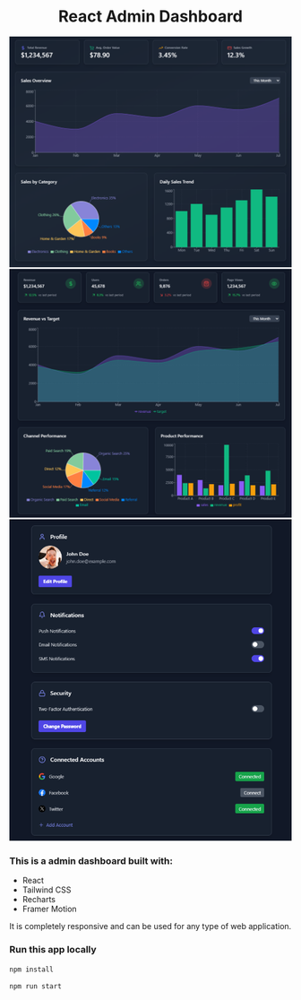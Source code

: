 <h1 align="center">React Admin Dashboard</h1>
<img src="/public/screenshot-for-readme-1.png" />
<img src="/public/screenshot-for-readme-2.png" />
<img src="/public/screenshot-for-readme-3.png" />

### This is a admin dashboard built with:
-   React
-   Tailwind CSS
-   Recharts
-   Framer Motion

It is completely responsive and can be used for any type of web application.

### Run this app locally

```shell
npm install
```

```shell
npm run start
```

